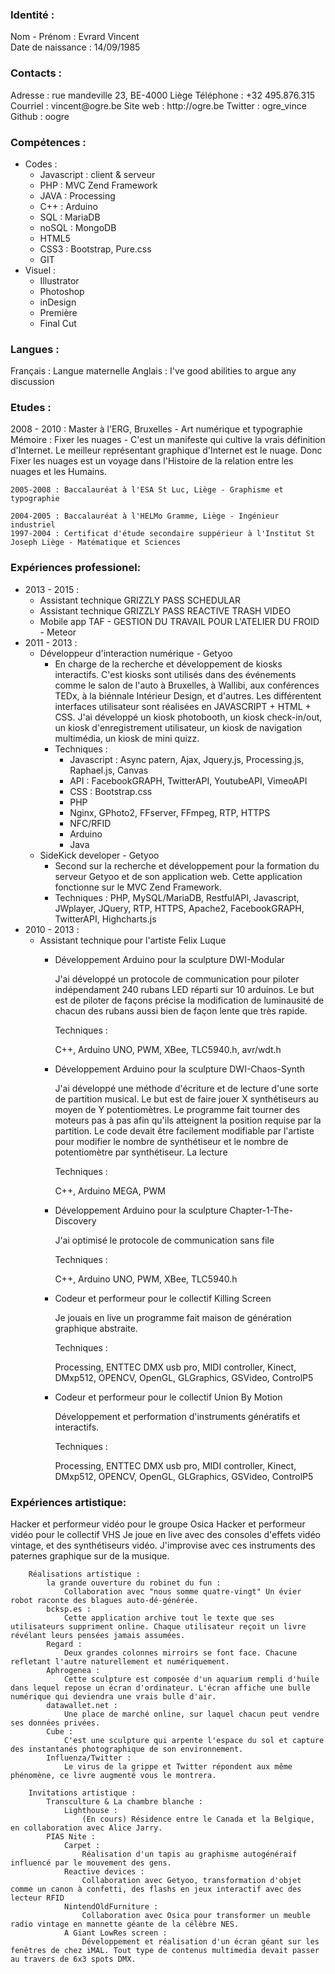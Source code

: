 <h3>Identité :</h3>
<p>
	Nom - Prénom : Evrard Vincent<br/>
	Date de naissance : 14/09/1985
</p>
<h3>Contacts :</h3>
<p>
	Adresse : rue mandeville 23, BE-4000 Liège
	Téléphone : +32 495.876.315
	Courriel : vincent@ogre.be
	Site web : http://ogre.be
	Twitter : ogre_vince
	Github : oogre
</p>
<h3>Compétences :</h3>
<ul>
	<li>Codes :
		<ul>
			<li>Javascript : client & serveur</li>
			<li>PHP : MVC Zend Framework</li>
			<li>JAVA : Processing</li>
			<li>C++ : Arduino</li>
			<li>SQL : MariaDB</li>
			<li>noSQL : MongoDB</li>
			<li>HTML5</li>
			<li>CSS3 : Bootstrap, Pure.css</li>
			<li>GIT</li>
		</ul>
	</li>
	<li>Visuel :
		<ul>
			<li>Illustrator</li>
			<li>Photoshop</li>
			<li>inDesign</li>
			<li>Première</li>
			<li>Final Cut</li>
		</ul>
	</li>
</ul>

<h3>Langues :</h3>
	Français : Langue maternelle
	Anglais : I've good abilities to argue any discussion

<h3>Etudes :</h3>
	2008 - 2010 : Master à l'ERG, Bruxelles - Art numérique et typographie
		Mémoire : 
			Fixer les nuages - C'est un manifeste qui cultive la vrais définition d'Internet. 
			Le meilleur représentant graphique d'Internet est le nuage. Donc Fixer les nuages
			est un voyage dans l'Histoire de la relation entre les nuages et les Humains.
	
	2005-2008 : Baccalauréat à l'ESA St Luc, Liège - Graphisme et typographie
	
	2004-2005 : Baccalauréat à l'HELMo Gramme, Liège - Ingénieur industriel
	1997-2004 : Certificat d'étude secondaire suppérieur à l'Institut St Joseph Liège - Matématique et Sciences

<h3>Expériences professionel:</h3>
<ul>
	<li>2013 - 2015 : 
		<ul>
			<li>Assistant technique GRIZZLY PASS SCHEDULAR</li>
			<li>Assistant technique GRIZZLY PASS REACTIVE TRASH VIDEO</li>
			<li>Mobile app TAF - GESTION DU TRAVAIL POUR L'ATELIER DU FROID - Meteor</li>
		</ul>
	</li>
	<li>2011 - 2013 : 
		<ul>
			<li>Développeur d'interaction numérique - Getyoo
				<ul>
					<li>
						En charge de la recherche et développement de kiosks interactifs. C'est kiosks sont utilisés dans des événements comme le salon de l'auto à Bruxelles, à Wallibi, aux conférences TEDx, à la biénnale Intérieur Design, et d'autres. Les différentent interfaces utilisateur sont réalisées en JAVASCRIPT + HTML + CSS. J'ai développé un kiosk photobooth, un kiosk check-in/out, un kiosk d'enregistrement utilisateur, un kiosk de navigation multimédia, un kiosk de mini quizz.
					</li>
					<li>
						Techniques : 
						<ul>
							<li>Javascript : Async patern, Ajax, Jquery.js, Processing.js, Raphael.js, Canvas</li>
							<li>API : FacebookGRAPH, TwitterAPI, YoutubeAPI, VimeoAPI</li>
							<li>CSS : Bootstrap.css</li>
							<li>PHP</li>
							<li>Nginx, GPhoto2, FFserver, FFmpeg, RTP, HTTPS</li>
							<li>NFC/RFID</li>
							<li>Arduino</li>
							<li>Java</li>
						</ul>
					</li>
				</ul>
			</li>
			<li>SideKick developer - Getyoo
				<ul>
					<li>
						Second sur la recherche et développement pour la formation du serveur Getyoo et de son application web. Cette application fonctionne sur le MVC Zend Framework. 
					</li>
					<li>
						Techniques : 
							PHP, MySQL/MariaDB, RestfulAPI, Javascript, JWplayer, JQuery, RTP, HTTPS, Apache2, FacebookGRAPH, TwitterAPI, Highcharts.js
					</li>
				</ul>
			</li>
		</ul>
	</li>
	<li>2010 - 2013 : 
		<ul>
			<li>Assistant technique pour l'artiste Felix Luque
				<ul>
					<li>
						<p>
							Développement Arduino pour la sculpture DWI-Modular
						</p>
						<p>
							J'ai développé un protocole de communication pour piloter indépendament 240 rubans LED réparti sur 10 arduinos. Le but est de piloter de façons précise la modification de luminausité de chacun des rubans aussi bien de façon lente que très rapide.
						</p>
						Techniques : 
						<p>
							C++, Arduino UNO, PWM, XBee, TLC5940.h, avr/wdt.h
						</p>
					</li>
					<li>
						<p>
							Développement Arduino pour la sculpture DWI-Chaos-Synth
						</p>
						<p>
							J'ai développé une méthode d'écriture et de lecture d'une sorte de partition musical. Le but est de faire jouer X synthétiseurs au moyen de Y potentiomètres. Le programme fait tourner des moteurs pas à pas afin qu'ils atteignent la position requise par la partition. Le code devait être facilement modifiable par l'artiste pour modifier le nombre de synthétiseur et le nombre de potentiomètre par synthétiseur. La lecture
						</p>
						Techniques : 
						<p>
							C++, Arduino MEGA, PWM
						</p>
					</li>
					<li>
						<p>
							Développement Arduino pour la sculpture Chapter-1-The-Discovery
						</p>
						<p>
							J'ai optimisé le protocole de communication sans file
						</p>
						Techniques : 
						<p>
							C++, Arduino UNO, PWM, XBee, TLC5940.h
						</p>
					</li>
					<li>
						<p>
							Codeur et performeur pour le collectif Killing Screen
						</p>
						<p>
							Je jouais en live un programme fait maison de génération graphique abstraite.
						</p>
						Techniques : 
						<p>
							Processing, ENTTEC DMX usb pro, MIDI controller, Kinect, DMxp512, OPENCV, OpenGL, GLGraphics, GSVideo, ControlP5
						</p>
					</li>
					<li>
						<p>
							Codeur et performeur pour le collectif Union By Motion
						</p>
						<p>
							Développement et performation d'instruments génératifs et interactifs. 
						</p>
						Techniques : 
						<p>
							Processing, ENTTEC DMX usb pro, MIDI controller, Kinect, DMxp512, OPENCV, OpenGL, GLGraphics, GSVideo, ControlP5
						</p>
					</li>
				</ul>
			</li>
		</ul>
	</li>
</ul>
<h3>Expériences artistique:</h3>
		Hacker et performeur vidéo pour le groupe Osica
		Hacker et performeur vidéo pour le collectif VHS
			Je joue en live avec des consoles d'effets vidéo vintage, et des synthétiseurs vidéo. J'improvise avec ces instruments des paternes graphique sur de la musique.

		Réalisations artistique : 
			la grande ouverture du robinet du fun : 
				Collaboration avec "nous somme quatre-vingt" Un évier robot raconte des blagues auto-dé-générée.
			bcksp.es : 
				Cette application archive tout le texte que ses utilisateurs suppriment online. Chaque utilisateur reçoit un livre révélant leurs pensées jamais assumées.
			Regard : 
				Deux grandes colonnes mirroirs se font face. Chacune refletant l'autre naturellement et numériquement.
			Aphrogenea : 
				Cette sculpture est composée d'un aquarium rempli d'huile dans lequel repose un écran d'ordinateur. L'écran affiche une bulle numérique qui deviendra une vrais bulle d'air.
			datawallet.net : 
				Une place de marché online, sur laquel chacun peut vendre ses données privées.
			Cube : 
				C'est une sculpture qui arpente l'espace du sol et capture des instantanés photographique de son environnement. 
			Influenza/Twitter : 
				Le virus de la grippe et Twitter répondent aux même phénomène, ce livre augmenté vous le montrera.

		Invitations artistique : 
			Transculture & La chambre blanche : 
				Lighthouse : 
					(En cours) Résidence entre le Canada et la Belgique, en collaboration avec Alice Jarry.
			PIAS Nite : 
				Carpet : 
					Réalisation d'un tapis au graphisme autogénéraif influencé par le mouvement des gens. 
				Reactive devices : 
					Collaboration avec Getyoo, transformation d'objet comme un canon à confetti, des flashs en jeux interactif avec des lecteur RFID
				NintendOldFurniture :
					Collaboration avec Osica pour transformer un meuble radio vintage en mannette géante de la célèbre NES.
				A Giant LowRes screen : 
					Développement et réalisation d'un écran géant sur les fenêtres de chez iMAL. Tout type de contenus multimedia devait passer au travers de 6x3 spots DMX.
